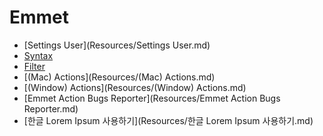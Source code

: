 # Emmet

- [Settings User](Resources/Settings User.md)
- [Syntax](Resources/Syntax.md)
- [Filter](Resources/Filter.md)
- [(Mac) Actions](Resources/(Mac) Actions.md)
- [(Window) Actions](Resources/(Window) Actions.md)
- [Emmet Action Bugs Reporter](Resources/Emmet Action Bugs Reporter.md)
- [한글 Lorem Ipsum 사용하기](Resources/한글 Lorem Ipsum 사용하기.md)
